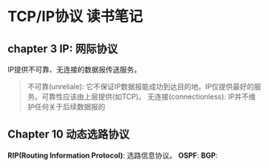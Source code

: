 # TCP/IP协议 读书笔记
## chapter 3 IP: 网际协议
IP提供不可靠、无连接的数据报传送服务。
>不可靠(unreliale): 它不保证IP数据报能成功到达目的地。IP仅提供最好的服务。可靠性应该由上层提供(如TCP)。
>无连接(connectionless): IP并不维护任何关于后续数据报的
## Chapter 10 动态选路协议
**RIP(Routing Information Protocol)**: 选路信息协议。
**OSPF**:
**BGP**:

